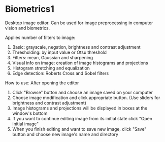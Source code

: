 # Biometrics1
Desktop image editor.
Can be used for image preprocessing in computer vision and biometrics.

Applies number of filters to image: 
1) Basic: grayscale, negation, brightness and contrast adjustment
2) Thresholding: by input value or Otsu threshold
3) Filters: mean, Gaussian and sharpening
4) Visual info on image: creation of image histograms and projections
5) Histogram stretching and equalization
6) Edge detection: Roberts Cross and Sobel filters

How to use:
After opening the editor
1) Click "Browse" button and choose an image saved on your computer
2) Choose image modification and click appropriate button. (Use sliders for brightness and contrast adjustment)
3) Image histograms and projections will be displayed in boxes at the window's bottom
4) If you want to continue editing image from its initial state click "Open initial image"
5) When you finish editing and want to save new image, click "Save" button and choose new image's name and directory
